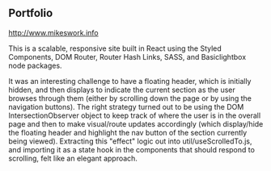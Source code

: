 Portfolio
---------
http://www.mikeswork.info

This is a scalable, responsive site built in React using the Styled Components, DOM Router, Router Hash Links, SASS, and Basiclightbox node packages.

It was an interesting challenge to have a floating header, which is initially hidden, and then displays to indicate the current section as the user browses through them (either by scrolling down the page or by using the navigation buttons). The right strategy turned out to be using the DOM IntersectionObserver object to keep track of where the user is in the overall page and then to make visual/route updates accordingly (which display/hide the floating header and highlight the nav button of the section currently being viewed). Extracting this "effect" logic out into util/useScrolledTo.js, and importing it as a state hook in the components that should respond to scrolling, felt like an elegant approach.